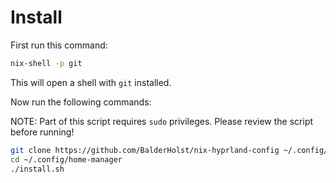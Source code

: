 # Install

First run this command:

```bash
nix-shell -p git
```

This will open a shell with `git` installed.

Now run the following commands:

NOTE: Part of this script requires `sudo` privileges. Please review the script before running!

```bash
git clone https://github.com/BalderHolst/nix-hyprland-config ~/.config/home-manager
cd ~/.config/home-manager
./install.sh
```
